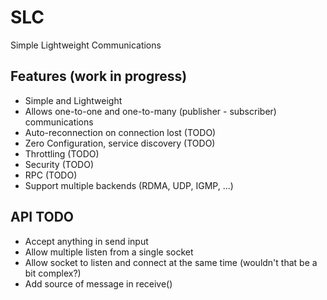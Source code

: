 # SLC
Simple Lightweight Communications

## Features (work in progress)

* Simple and Lightweight
* Allows one-to-one and one-to-many (publisher - subscriber) communications
* Auto-reconnection on connection lost (TODO)
* Zero Configuration, service discovery (TODO)
* Throttling (TODO)
* Security (TODO)
* RPC (TODO)
* Support multiple backends (RDMA, UDP, IGMP, ...)

## API TODO

* Accept anything in send input
* Allow multiple listen from a single socket
* Allow socket to listen and connect at the same time (wouldn't that be a bit complex?)
* Add source of message in receive()